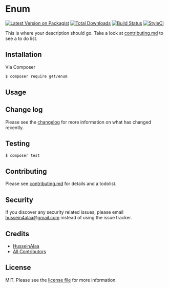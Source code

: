 # Enum

[![Latest Version on Packagist][ico-version]][link-packagist]
[![Total Downloads][ico-downloads]][link-downloads]
[![Build Status][ico-travis]][link-travis]
[![StyleCI][ico-styleci]][link-styleci]

This is where your description should go. Take a look at [contributing.md](contributing.md) to see a to do list.

## Installation

Via Composer

``` bash
$ composer require g4t/enum
```

## Usage

## Change log

Please see the [changelog](changelog.md) for more information on what has changed recently.

## Testing

``` bash
$ composer test
```

## Contributing

Please see [contributing.md](contributing.md) for details and a todolist.

## Security

If you discover any security related issues, please email hussein4alaa@gmail.com instead of using the issue tracker.

## Credits

- [HusseinAlaa][link-author]
- [All Contributors][link-contributors]

## License

MIT. Please see the [license file](license.md) for more information.

[ico-version]: https://img.shields.io/packagist/v/g4t/enum.svg?style=flat-square
[ico-downloads]: https://img.shields.io/packagist/dt/g4t/enum.svg?style=flat-square
[ico-travis]: https://img.shields.io/travis/g4t/enum/master.svg?style=flat-square
[ico-styleci]: https://styleci.io/repos/12345678/shield

[link-packagist]: https://packagist.org/packages/g4t/enum
[link-downloads]: https://packagist.org/packages/g4t/enum
[link-travis]: https://travis-ci.org/g4t/enum
[link-styleci]: https://styleci.io/repos/12345678
[link-author]: https://github.com/g4t
[link-contributors]: ../../contributors

